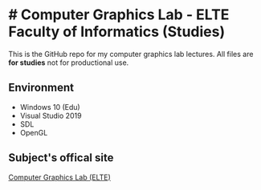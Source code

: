 # # Computer Graphics Lab - ELTE Faculty of Informatics (Studies)

This is the GitHub repo for my computer graphics lab lectures. All files are **for studies** not for productional use.


## Environment

 - Windows 10 (Edu)
 - Visual Studio 2019
 - SDL
 - OpenGL

## Subject's offical site

[Computer Graphics Lab (ELTE)](https://cg.elte.hu)
